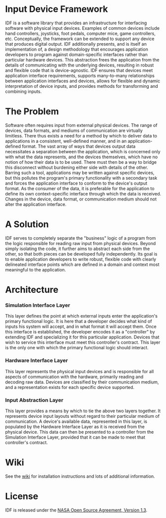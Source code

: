 # Input Device Framework

IDF is a software library that provides an infrastructure for interfacing
software with physical input devices. Examples of common devices include hand
controllers, joysticks, foot pedals, computer mice, game controllers, etc.
Conceptually, the framework can be extended to support any device that produces
digital output. IDF additionally presents, and is itself an implementation of, a
design methodology that encourages application developers to program against
domain-specific interfaces rather than particular hardware devices. This
abstraction frees the application from the details of communicating with the
underlying devices, resulting in robust and flexible code that is
device-agnostic. IDF ensures that devices meet application interface
requirements, supports many-to-many relationships between application interfaces
and devices, allows for flexible and dynamic interpretation of device inputs,
and provides methods for transforming and combining inputs.

# The Problem

Software often requires input from external physical devices. The range of
devices, data formats, and mediums of communication are virtually limitless.
There thus exists a need for a method by which to deliver data to applications
in a consistent, well-defined manner, and in an application-defined format. The
vast array of ways that devices output data necessitates a separation between
the application, which is concerned only with what the data represents, and the
devices themselves, which have no notion of how their data is to be used. There
must then be a way to bridge this disconnect without burdening either side with
details of the other. Barring such a tool, applications may be written against
specific devices, but this pollutes the program's primary functionality with a
secondary task and forces the application interface to conform to the device's
output format. As the consumer of the data, it is preferable for the
application to define its own context-specific interface through which the data
is received. Changes in the device, data format, or communication medium should
not alter the application interface.

# A Solution

IDF serves to completely separate the "business" logic of a program from the
logic responsible for reading raw input from physical devices. Beyond simply
isolating the code, it further aims to abstract each side from the other, so
that both pieces can be developed fully independently. Its goal is to enable
application developers to write robust, flexible code with clearly delineated
interface points which are defined in a domain and context most meaningful to
the application.

# Architecture

### Simulation Interface Layer

This layer defines the point at which external inputs enter the application's
primary functional logic. It is here that a developer decides what kind of
inputs his system will accept, and in what format it will accept them. Once this
interface is established, the developer encodes it as a "controller" by
extending IDF and specializing it for this particular application. Devices that
wish to service this interface must meet this controller's contract. This layer
is the only one with which the primary functional logic should interact.

### Hardware Interface Layer

This layer represents the physical input devices and is responsible for all
aspects of communication with the hardware, primarily reading and decoding raw
data. Devices are classified by their communication medium, and a representation
exists for each specific device supported.

### Input Abstraction Layer

This layer provides a means by which to tie the above two layers together. It
represents device input layouts without regard to their particular medium of
communication. A device's available data, represented in this layer, is
populated by the Hardware Interface Layer as it is received from the physical
device. This data can then be presented to a controller from the Simulation
Interface Layer, provided that it can be made to meet that controller's
contract.

# Wiki

See the [wiki](https://github.com/nasa/IDF/wiki) for installation instructions
and lots of additional information.

# License
IDF is released under the [NASA Open Source Agreement, Version 1.3](LICENSE).
